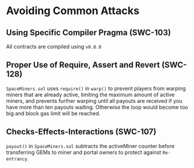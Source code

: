 # Avoiding Common Attacks

## Using Specific Compiler Pragma (SWC-103)

All contracts are compiled using `v0.8.0`

## Proper Use of Require, Assert and Revert (SWC-128)

`SpaceMiners.sol` uses `require()` in `warp()` to prevent players from warping miners that are already active, limiting the maximum amount of active miners, and prevents further warping until all payouts are received if you have more than ten payouts waiting. Otherwise the loop would become too big and block gas limit will be reached.

## Checks-Effects-Interactions (SWC-107)

`payout()` in `SpaceMiners.sol` subtracts the activeMiner counter before transferring GEMs to miner and portal owners to protect against `Re-entrancy`.